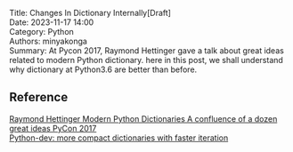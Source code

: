 Title: Changes In Dictionary Internally[Draft]  
Date: 2023-11-17 14:00  
Category: Python  
Authors: minyakonga  
Summary: At Pycon 2017, Raymond Hettinger gave a talk about great ideas related to modern Python dictionary. here in this post, we shall understand why dictionary at Python3.6 are better than before.



## Reference
[Raymond Hettinger Modern Python Dictionaries A confluence of a dozen great ideas PyCon 2017](https://www.youtube.com/watch?v=npw4s1QTmPg&ab_channel=PyCon2017)  
[Python-dev: more compact dictionaries with faster iteration](https://mail.python.org/pipermail/python-dev/2012-December/123028.html)  
